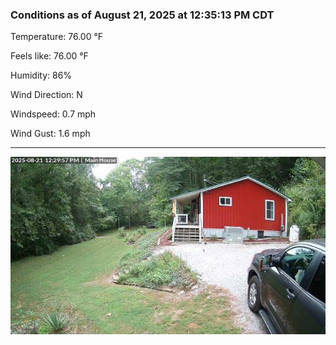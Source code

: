### Conditions as of August 21, 2025 at 12:35:13 PM CDT 

Temperature: 76.00 &deg;F

Feels like: 76.00 &deg;F

Humidity: 86%

Wind Direction: N

Windspeed: 0.7 mph

Wind Gust: 1.6 mph

---

<img src="./images/latest.jpeg"/>

